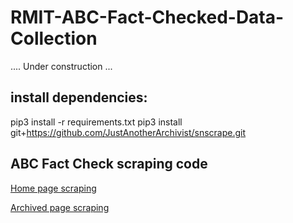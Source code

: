# RMIT-ABC-Fact-Checked-Data-Collection
.... Under construction ... 


## install dependencies:
pip3 install -r requirements.txt
pip3 install git+https://github.com/JustAnotherArchivist/snscrape.git


## ABC Fact Check scraping code
[Home page scraping](https://github.com/stevcabello/RMIT-ABC-Fact-Checked-Data-Collection/blob/main/ABC%20FactCheck%20Home%20page%20scraping.ipynb)

[Archived page scraping](https://github.com/stevcabello/RMIT-ABC-Fact-Checked-Data-Collection/blob/main/ABC%20FactCheck%20archived%20page%20scraping.ipynb)
